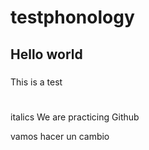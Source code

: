 # testphonology
## Hello world
###
This is a test
#
italics
We are practicing Github

vamos hacer un cambio